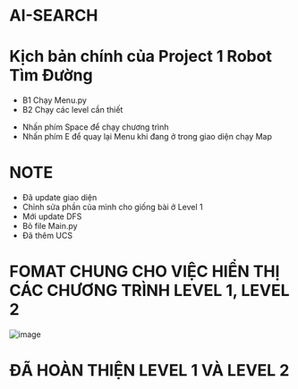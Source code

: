 # AI-SEARCH

# Kịch bản chính của Project 1 Robot Tìm Đường
 + B1	Chạy Menu.py
 + B2  Chạy các level cần thiết
- Nhấn phím Space để chạy chương trình
- Nhấn phím E để quay lại Menu khi đang ở trong giao diện chạy Map

# NOTE
 + Đã update giao diện
 + Chỉnh sửa phần của mình cho giống bài ở Level 1
 + Mới update DFS
 + Bỏ file Main.py
 + Đã thêm UCS

# FOMAT CHUNG CHO VIỆC HIỂN THỊ CÁC CHƯƠNG TRÌNH LEVEL 1, LEVEL 2
![image](https://github.com/TrietTruong2243/AI-SEARCH/assets/95559644/0fa734bc-d8ef-48f1-99a2-8cd182bb3acc)

# ĐÃ HOÀN THIỆN LEVEL 1 VÀ LEVEL 2
